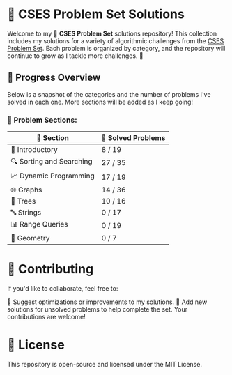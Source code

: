 
# 📘 CSES Problem Set Solutions

Welcome to my 📂 **CSES Problem Set** solutions repository! This collection includes my solutions for a variety of algorithmic challenges from the [CSES Problem Set](https://cses.fi/problemset/). Each problem is organized by category, and the repository will continue to grow as I tackle more challenges. 🚀

## 🌟 Progress Overview

Below is a snapshot of the categories and the number of problems I've solved in each one. More sections will be added as I keep going!

### 🧩 Problem Sections:

| 📂 Section               | 🔢 Solved Problems |
|--------------------------|--------------------|
| 🌱 Introductory          | 8 / 19           |
| 🔍 Sorting and Searching | 27 / 35           |
| 📈 Dynamic Programming    | 17 / 19           |
| 🌐 Graphs                 | 14 / 36           |
| 🌳 Trees                  | 10 / 16           |
| 🔤 Strings               | 0 / 17           |
| 📊 Range Queries         | 0 / 19          |
| 📐 Geometry              | 0 / 7           |

# 🤝 Contributing

If you'd like to collaborate, feel free to:

🔄 Suggest optimizations or improvements to my solutions.
🚀 Add new solutions for unsolved problems to help complete the set.
Your contributions are welcome!

# 📜 License

This repository is open-source and licensed under the MIT License.
